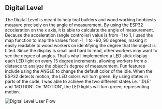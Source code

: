 ## Digital Level

The Digital Level is meant to help tool builders and wood working hobbiests measure precisely on the angle of measurement. By using the ESP32 acceleration on the x axis, it is able to calculate the angle of measurement. Because the acceleration (angle controller) value is from -1 to 1, I used the map function to map the values from -1, 1 to -90, 90 degrees, making it easily readable to wood workers on identifying the degree that the object is tilted. Since the display is small and hard to read, other workers may want to see the degree of angles. That's why I implemented a LED stick display each LED light on every 15 degree increments, allowing workers from a distance to analyze the object's degree of measurement. Fun features include using the ANGLE to change the default color of the idle. When the ESP32 detects motion, the LED colors will turn green. By using states in parts of the code, I was able to achieve the two different states i.e. 'IDLE' and 'MOTION'. On 'MOTION', the LED lights will turn green, representing motion.

![Digital Level User Flow](https://github.com/1andreh/-SP24-IXD256-AndrewHuang/assets/158603689/16f27282-964c-43e8-bb93-9f09d2c01ab9)
